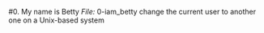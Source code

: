 #0. My name is Betty
*File:* 0-iam_betty
change the current user to another one on a Unix-based system
